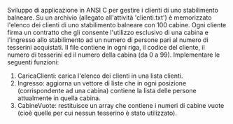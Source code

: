 Sviluppo di applicazione in ANSI C per gestire i clienti di uno
stabilimento balneare.
Su un archivio (allegato all'attività 'clienti.txt') è memorizzato
l'elenco dei clienti di uno stabilimento balneare con 100 cabine. Ogni
cliente firma un contratto che gli consente l'utilizzo esclusivo di
una cabina e l'ingresso allo stabilimento ad un numero di persone pari
al numero di tesserini acquistati. Il file contiene in ogni riga, il
codice del cliente, il numero di tesserini ed il numero della cabina
(da 0 a 99).
Implementare le seguenti funzioni:
1. CaricaClienti: carica l'elenco dei clienti in una lista clienti.
2. Ingresso: aggiorna un vettore di liste che in ogni posizione
(corrispondente ad una cabina) contiene la lista delle persone
attualmente in quella cabina.
3. CabineVuote: restituisce un array che contiene i numeri di cabine
vuote (cioè quelle per cui nessun tesserino è stato utilizzato).

